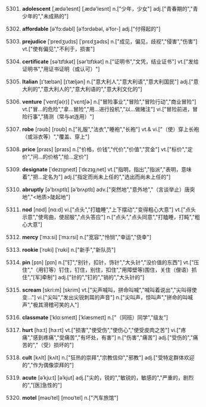 5301. **adolescent**
[ˌædəˈlesnt]  [ˌædə'lesnt]
n.["少年，少女"]  adj.["青春期的","青少年的","未成熟的"]  

5302. **affordable**
[ə'fɔ:dəbl]  [əˈfɔrdəbəl, əˈfor-]
adj.["付得起的"]  

5303. **prejudice**
[ˈpredʒudɪs]  [ˈprɛdʒədɪs]
n.["成见，偏见，歧视","侵害","伤害"]  vt.["使有偏见","不利于，损害"]  

5304. **certificate**
[səˈtɪfɪkət]  [sərˈtɪfɪkət]
n.["证明书","文凭，结业证书"]  vt.["发给证明书","用证书证明（或认可）"]  

5305. **Italian**
[ɪ'tælɪən]  [ɪˈtæljən]
n.["意大利人","意大利语","意大利国民"]  adj.["意大利的","意大利人的","意大利语的","意大利文化的"]  

5306. **venture**
[ˈventʃə(r)]  [ˈvɛntʃɚ]
n.["冒险事业","冒险","冒险行动","商业冒险"]  vt.["冒…的危险","拿…冒险","用…进行投机","以…做赌注"]  vi.["冒险前进，冒险行事","猜测（常与at连用）"]  

5307. **robe**
[rəʊb]  [roʊb]
n.["礼服","法衣","睡袍","长袍"]  vt.& vi.["（使）穿上长袍（或浴衣等）","覆盖、穿上"]  

5308. **price**
[praɪs]  [praɪs]
n.["价格，价钱","代价","价值","赏金"]  vt.["标价","定价","问…的价格","给…定价"]  

5309. **designate**
[ˈdezɪgneɪt]  [ˈdɛzɪɡˌnet]
vt.["指明，指出","指派","表明，意味着","把…定名为"]  adj.["指定而尚未上任的","选出而尚未上任的"]  

5310. **abruptly**
[ə'brʌptlɪ]  [ə'brʌptlɪ]
adv.["突然地","意外地","（言谈举止）唐突地","<地质>陡起地"]  

5311. **nod**
[nɒd]  [nɑ:d]
vi.["点头","打瞌睡","上下摆动","变得粗心大意"]  vt.["点头示意","使弯曲，使屈服","点头答应"]  n.["点头","点头同意","打瞌睡，打盹","粗心大意"]  

5312. **mercy**
[ˈmɜ:si]  [ˈmɜ:rsi]
n.["宽容","怜悯","幸运","侥幸"]  

5313. **rookie**
[ˈrʊki]  [ˈrʊki]
n.["新手","新队员"]  

5314. **pin**
[pɪn]  [pɪn]
n.["钉","别针，扣针，饰针","大头针","没价值的东西"]  vt.["压住","（用钉等）钉住，钉住，别住，扣住","用障壁等)围住，关住（俚语）抓住","[军]牵制"]  adj.["针的","钉的","销的","大头针的"]  

5315. **scream**
[skri:m]  [skrim]
vt.["尖声喊叫，拼命叫喊","喊叫着说出","尖叫得使变…"]  vi.["尖叫","发出尖锐刺耳的声音"]  n.["尖叫声，惊叫声","拼命的叫喊声","极其滑稽可笑的人"]  

5316. **classmate**
[ˈklɑ:smeɪt]  [ˈklæsmeɪt]
n.["（同班）同学","级友"]  

5317. **hurt**
[hɜ:t]  [hɜ:rt]
vt.["损害","使受伤","使伤心","使受皮肉之苦"]  vi.["疼痛","感到疼痛","受痛苦","有坏处，有害"]  n.["伤害","痛苦"]  adj.["受伤的","痛苦的","（受）损坏的"]  

5318. **cult**
[kʌlt]  [kʌlt]
n.["狂热的崇拜","宗教信仰","邪教"]  adj.["受特定群体欢迎的","作为偶像崇拜的"]  

5319. **acute**
[əˈkju:t]  [əˈkjut]
adj.["尖的，锐的","敏锐的，敏感的","严重的，剧烈的","[医]急性的"]  

5320. **motel**
[məʊˈtel]  [moʊˈtel]
n.["汽车旅馆"]  

